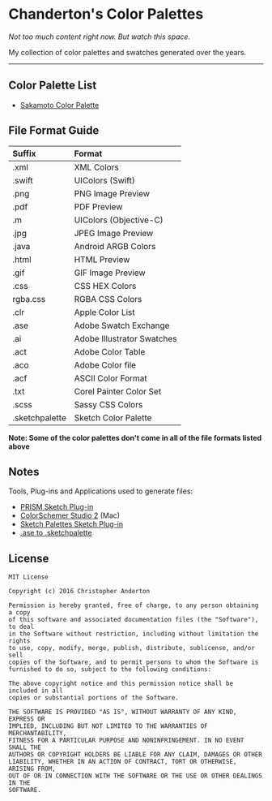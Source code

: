 #  Chanderton's Color Palettes
*Not too much content right now. But watch this space.*   

My collection of color palettes and swatches generated over the years.

----------------------------------

## Color Palette List
- [Sakamoto Color Palette](https://github.com/christopheranderton/chandertons-color-palettes/tree/master/sakamoto-color-palette)

## File Format Guide

| Suffix         | Format                                     | 
| :---             |:---                                            |      
| .xml           | XML Colors                              | 
| .swift         | UIColors (Swift)                        |  
| .png          | PNG Image Preview                 | 
| .pdf           | PDF Preview                             | 
| .m             | UIColors (Objective-C)              | 
| .jpg           | JPEG Image Preview                | 
| .java         | Android ARGB Colors               | 
| .html        | HTML Preview                           | 
| .gif            | GIF Image Preview                   | 
| .css          | CSS HEX Colors                       | 
| rgba.css   | RGBA CSS Colors                    | 
| .clr            | Apple Color List                        | 
| .ase          | Adobe Swatch Exchange         | 
| .ai             | Adobe Illustrator Swatches      | 
| .act           | Adobe Color Table                   | 
| .aco          | Adobe Color file                       | 
| .acf           | ASCII Color Format                  | 
| .txt            | Corel Painter Color Set            | 
| .scss         | Sassy CSS Colors                   | 
| .sketchpalette         | Sketch Color Palette                   | 
**Note: Some of the color palettes don't come in all of the file formats listed above**

## Notes
Tools, Plug-ins and Applications used to generate files:
- [PRISM Sketch Plug-in](https://github.com/ment-mx/Prism)
- [ColorSchemer Studio 2](http://www.colorschemer.com/osx_info.php) (Mac)
- [Sketch Palettes Sketch Plug-in](https://github.com/andrewfiorillo/sketch-palettes)
- [.ase to .sketchpalette](https://github.com/andrewfiorillo/ase-to-sketchpalette)


## License

    MIT License
    
    Copyright (c) 2016 Christopher Anderton
    
    Permission is hereby granted, free of charge, to any person obtaining a copy
    of this software and associated documentation files (the "Software"), to deal
    in the Software without restriction, including without limitation the rights
    to use, copy, modify, merge, publish, distribute, sublicense, and/or sell
    copies of the Software, and to permit persons to whom the Software is
    furnished to do so, subject to the following conditions:
    
    The above copyright notice and this permission notice shall be included in all
    copies or substantial portions of the Software.
    
    THE SOFTWARE IS PROVIDED "AS IS", WITHOUT WARRANTY OF ANY KIND, EXPRESS OR
    IMPLIED, INCLUDING BUT NOT LIMITED TO THE WARRANTIES OF MERCHANTABILITY,
    FITNESS FOR A PARTICULAR PURPOSE AND NONINFRINGEMENT. IN NO EVENT SHALL THE
    AUTHORS OR COPYRIGHT HOLDERS BE LIABLE FOR ANY CLAIM, DAMAGES OR OTHER
    LIABILITY, WHETHER IN AN ACTION OF CONTRACT, TORT OR OTHERWISE, ARISING FROM,
    OUT OF OR IN CONNECTION WITH THE SOFTWARE OR THE USE OR OTHER DEALINGS IN THE
    SOFTWARE.

